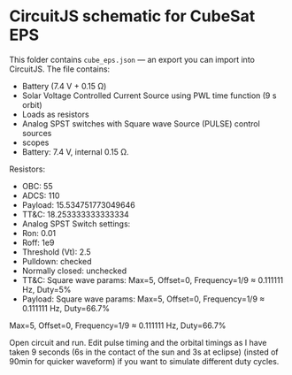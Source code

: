 # CircuitJS schematic for CubeSat EPS

This folder contains `cube_eps.json` — an export you can import into CircuitJS. The file contains:
- Battery (7.4 V + 0.15 Ω)
- Solar Voltage Controlled Current Source using PWL time function (9 s orbit)
- Loads as resistors
- Analog SPST switches with Square wave Source (PULSE) control sources
- scopes
- Battery: 7.4 V, internal 0.15 Ω.

Resistors:
- OBC: 55
- ADCS: 110
- Payload: 15.534751773049646
- TT&C: 18.253333333333334
- Analog SPST Switch settings:
- Ron: 0.01
- Roff: 1e9
- Threshold (Vt): 2.5
- Pulldown: checked
- Normally closed: unchecked
- TT&C: Square wave params: Max=5, Offset=0, Frequency=1/9 ≈ 0.111111 Hz, Duty=5%
- Payload: Square wave params: Max=5, Offset=0, Frequency=1/9 ≈ 0.111111 Hz, Duty=66.7%

Max=5, Offset=0, Frequency=1/9 ≈ 0.111111 Hz, Duty=66.7%

Open circuit and run. Edit pulse timing and the orbital timings as I have taken 9 seconds (6s in the contact of the sun and 3s at eclipse) (insted of 90min for quicker waveform) if you want to simulate different duty cycles.
